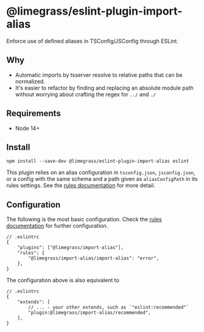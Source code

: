 # @limegrass/eslint-plugin-import-alias

Enforce use of defined aliases in TSConfig/JSConfig through ESLint.

## Why

- Automatic imports by tsserver resolve to relative paths that can be normalized.
- It's easier to refactor by finding and replacing an absolute module path
  without worrying about crafting the regex for `../` and `./`

## Requirements

- Node 14+

## Install

```shell
npm install --save-dev @limegrass/eslint-plugin-import-alias eslint
```

This plugin relies on an alias configuration in `tsconfig.json`, `jsconfig.json`,
or a config with the same schema and a path given as `aliasConfigPath` in its rules
settings. See the [rules documentation][docs-import-alias] for more detail.

## Configuration

The following is the most basic configuration.
Check the [rules documentation][docs-import-alias] for further configuration.

```jsonc
// .eslintrc
{
    "plugins": ["@limegrass/import-alias"],
    "rules": {
        "@limegrass/import-alias/import-alias": "error",
    },
}
```

The configuration above is also equivalent to

```jsonc
// .eslintrc
{
    "extends": [
        // ... - your other extends, such as `"eslint:recommended"`
        "plugin:@limegrass/import-alias/recommended",
    ],
}
```

[docs-import-alias]: docs/rules/import-alias.md
